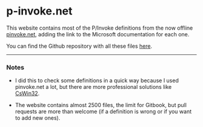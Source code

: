 # p-invoke.net

This website contains most of the P/Invoke definitions from the now offline [pinvoke.net](http://pinvoke.net/), adding the link to the Microsoft documentation for each one.

You can find the Github repository with all these files [here](https://github.com/ricardojoserf/pinvoke.net).

---------------

### Notes

- I did this to check some definitions in a quick way because I used pinvoke.net a lot, but there are more professional solutions like [CsWin32](https://github.com/microsoft/CsWin32).

- The website contains almost 2500 files, the limit for Gitbook, but pull requests are more than welcome (if a definition is wrong or if you want to add new ones).
